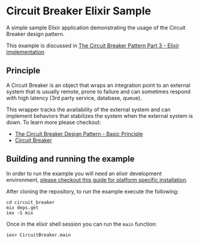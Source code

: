 # Circuit Breaker Elixir Sample

A simple sample Elixir application demonstrating the usage of the Circuit Breaker design pattern.
 
This example is discussed in [The Circuit Breaker Pattern Part 3 - Elixir implementation](http://blog.techdominator.com/article/circuit-breaker-pattern-part-3-elixir-implementation)

## Principle

A Circuit Breaker is an object that wraps an integration point to an external system that is usually remote, prone to failure and can sometimes respond with high latency (3rd party service, database, queue).

This wrapper tracks the availability of the external system and can implement behaviors that stabilizes the system when the external system is down. To learn more please checkout:

- [The Circuit Breaker Design Pattern - Basic Principle](http://blog.techdominator.com/article/circuit-breaker-pattern-part-1-basic-principle.html)
- [Circuit Breaker](https://martinfowler.com/bliki/CircuitBreaker.html)

## Building and running the example

In order to run the example you will need an elixir development environment, [please checkout this guide for platform specific installation](https://elixir-lang.org/install.html).

After cloning the repository, to run the example execute the following:

```
cd circuit_breaker
mix deps.get
iex -S mix
```

Once in the elixir shell session you can run the `main` function:
```
iex> CircuitBreaker.main
```


